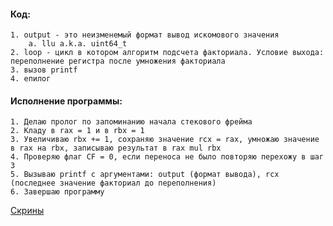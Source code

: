 #### Код:
    1. output - это неизменемый формат вывод искомового значения
        a. llu a.k.a. uint64_t
    2. loop - цикл в котором алгоритм подсчета факториала. Условие выхода: переполнение регистра после умножения факториала
    3. вызов printf
    4. епилог
#### Исполнение программы:
    1. Делаю пролог по запоминанию начала стекового фрейма
    2. Кладу в rax = 1 и в rbx = 1
    3. Увеличиваю rbx += 1, сохраняю значение rcx = rax, умножаю значение в rax на rbx, записываю результат в rax mul rbx
    4. Проверяю флаг CF = 0, если переноса не было повторяю перехожу в шаг 3
    5. Вызываю printf с аргументами: output (формат вывода), rcx (последнее значение факториал до переполнения)
    6. Завершаю программу
[Скрины](https://github.com/RuslanGaliullin/CAaOS/blob/HW_04/image/task_01.png)
